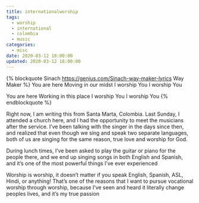 ```yaml
---
title: internationalworship
tags:
  - worship
  - international
  - colombia
  - music
categories:
  - misc
date: 2020-03-12 18:00:00
updated: 2020-03-12 18:00:00
---
```

{% blockquote Sinach https://genius.com/Sinach-way-maker-lyrics Way Maker %}
You are here
Moving in our midst
I worship You
I worship You

You are here
Working in this place
I worship You
I worship You
{% endblockquote %}

Right now, I am writing this from Santa Marta, Colombia. Last Sunday, I attended a church here, and I had the opportunity to meet the musicians after the service. I’ve been talking with the singer in the days since then, and realized that even though we sing and speak two separate languages, both of us are singing for the same reason, true love and worship for God.

During lunch times, I’ve been asked to play the guitar or piano for the people there, and we end up singing songs in both English and Spanish, and it’s one of the most powerful things I’ve ever experienced

Worship is worship, it doesn’t matter if you speak English, Spanish, ASL, Hindi, or anything! That’s one of the reasons that I want to pursue vocational worship through worship, because I’ve seen and heard it literally change peoples lives, and it’s my true passion